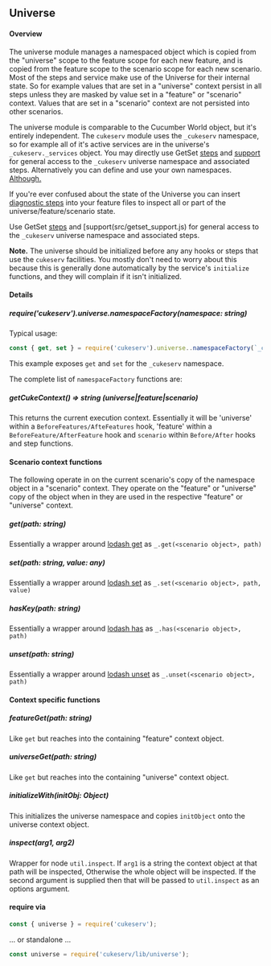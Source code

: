 ## Universe

#### Overview

The universe module manages a namespaced object which is copied from the "universe" scope to the feature scope for each new feature, and is copied from the feature scope to the scenario scope for each new scenario. Most of the steps and service make use of the Universe for their internal state. So for example values that are set in a "universe" context persist in all steps unless they are masked by value set in a "feature" or "scenario" context. Values that are set in a "scenario" context are not persisted into other scenarios.

The universe module is comparable to the Cucumber World object, but it's entirely independent. The `cukeserv` module uses the `_cukeserv` namespace, so for example all of it's active services are in the universe's `_cukeserv._services` object. You may directly use GetSet [steps](../src/getset_steps.js) and [support](src/getset_support.js) for general access to the `_cukeserv` universe namespace and associated steps. Alternatively you can define and use your own namespaces. [Although.](https://notalwaysright.com/wp-content/uploads/2014/01/Common-Sense-just-because-you-can-doesnt-mean-you-should.jpg)

If you're ever confused about the state of the Universe you can insert [diagnostic steps](../src/diagnostic_steps.js) into your feature files to inspect all or part of the universe/feature/scenario state.

Use GetSet [steps](../src/getset_steps.js) and [support(src/getset_support.js) for general access to the `_cukeserv` universe namespace and associated steps.

**Note.** The universe should be initialized before any any hooks or steps that use the `cukeserv` facilities.
You mostly don't need to worry about this because this is generally done automatically by the service's `initialize` functions, and they will complain if it isn't initialized.

#### Details

##### require('cukeserv').universe.namespaceFactory(namespace: string)

Typical usage:
```javascript
const { get, set } = require('cukeserv').universe..namespaceFactory(`_cukeserv`);
```
This example exposes `get` and `set` for the `_cukeserv` namespace.

The complete list of `namespaceFactory` functions are:

##### getCukeContext() => string (universe|feature|scenario)

This returns the current execution context. Essentially it will be 'universe' within a `BeforeFeatures/AfteFeatures` hook, 'feature' within a `BeforeFeature/AfterFeature` hook and `scenario` within `Before/After` hooks and step functions.


#### Scenario context functions

The following operate in on the current scenario's copy of the namespace object in a "scenario" context. They operate on the "feature" or "universe" copy of the object when in they are used in the respective "feature" or "universe" context.

##### get(path: string)

Essentially a wrapper around [lodash get](https://lodash.com/docs/4.17.4#get) as `_.get(<scenario object>, path)`

##### set(path: string, value: any)

Essentially a wrapper around [lodash set](https://lodash.com/docs/4.17.4#set) as `_.set(<scenario object>, path, value)`

##### hasKey(path: string)

Essentially a wrapper around [lodash has](https://lodash.com/docs/4.17.4#has) as `_.has(<scenario object>, path)`

##### unset(path: string)

Essentially a wrapper around [lodash unset](https://lodash.com/docs/4.17.4#unset) as `_.unset(<scenario object>, path)`

#### Context specific functions

##### featureGet(path: string)

Like `get` but reaches into the containing "feature" context object.

##### universeGet(path: string)

Like `get` but reaches into the containing "universe" context object.

##### initializeWith(initObj: Object)

This initializes the universe namespace and copies `initObject` onto the universe context object.

##### inspect(arg1, arg2)

Wrapper for node `util.inspect`.  If `arg1` is a string the context object at that path will be inspected, Otherwise the whole object will be inspected. If the second argument is supplied then that will be passed to `util.inspect` as an options argument.


#### require via

```javascript
const { universe } = require('cukeserv');
```
... or standalone ...

```javascript
const universe = require('cukeserv/lib/universe');
```
